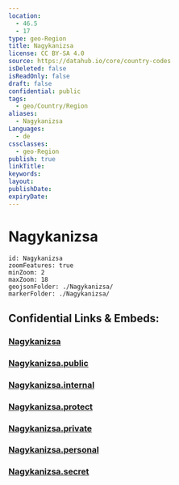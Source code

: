 ```yaml
---
location:
  - 46.5
  - 17
type: geo-Region
title: Nagykanizsa
license: CC BY-SA 4.0
source: https://datahub.io/core/country-codes
isDeleted: false
isReadOnly: false
draft: false
confidential: public
tags:
  - geo/Country/Region
aliases:
  - Nagykanizsa
Languages:
  - de
cssclasses:
  - geo-Region
publish: true
linkTitle:
keywords:
layout:
publishDate:
expiryDate:
---
```


# Nagykanizsa

```leaflet
id: Nagykanizsa
zoomFeatures: true 
minZoom: 2 
maxZoom: 18
geojsonFolder: ./Nagykanizsa/
markerFolder: ./Nagykanizsa/
```


## Confidential Links & Embeds: 

### [Nagykanizsa](/_Standards/Earth/Continent/Europe/Europe~East/Hungary/Counties~Hungary/Zala/counties~Zala/Nagykanizsa.md) 

### [Nagykanizsa.public](/_public/Earth/Continent/Europe/Europe~East/Hungary/Counties~Hungary/Zala/counties~Zala/Nagykanizsa.public.md) 

### [Nagykanizsa.internal](/_internal/Earth/Continent/Europe/Europe~East/Hungary/Counties~Hungary/Zala/counties~Zala/Nagykanizsa.internal.md) 

### [Nagykanizsa.protect](/_protect/Earth/Continent/Europe/Europe~East/Hungary/Counties~Hungary/Zala/counties~Zala/Nagykanizsa.protect.md) 

### [Nagykanizsa.private](/_private/Earth/Continent/Europe/Europe~East/Hungary/Counties~Hungary/Zala/counties~Zala/Nagykanizsa.private.md) 

### [Nagykanizsa.personal](/_personal/Earth/Continent/Europe/Europe~East/Hungary/Counties~Hungary/Zala/counties~Zala/Nagykanizsa.personal.md) 

### [Nagykanizsa.secret](/_secret/Earth/Continent/Europe/Europe~East/Hungary/Counties~Hungary/Zala/counties~Zala/Nagykanizsa.secret.md)

